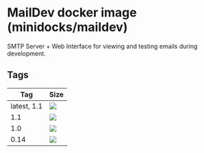 MailDev docker image (minidocks/maildev)
========================================

SMTP Server + Web Interface for viewing and testing emails during development.

Tags
----

 Tag         | Size
 ---         | ----
 latest, 1.1 | [![](https://images.microbadger.com/badges/image/minidocks/maildev.svg)](https://microbadger.com/images/minidocks/maildev)
 1.1         | [![](https://images.microbadger.com/badges/image/minidocks/maildev:1.0.svg)](https://microbadger.com/images/minidocks/maildev:1.1)
 1.0         | [![](https://images.microbadger.com/badges/image/minidocks/maildev:1.0.svg)](https://microbadger.com/images/minidocks/maildev:1.0)
 0.14        | [![](https://images.microbadger.com/badges/image/minidocks/maildev:0.14.svg)](https://microbadger.com/images/minidocks/maildev:0.14)
